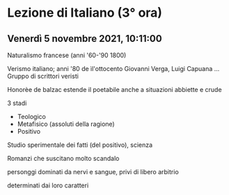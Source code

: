 #  Lezione di Italiano (3° ora)
## Venerdì 5 novembre 2021, 10:11:00

Naturalismo francese (anni '60-'90 1800)

Verismo italiano; anni '80 de ìl'ottocento
Giovanni Verga, Luigi Capuana ...
Gruppo di scrittori veristi


Honorèe de balzac estende il poetabile anche a situazioni abbiette e crude



3 stadi
* Teologico
* Metafisico (assoluti della ragione)
* Positivo

Studio sperimentale dei fatti (del positivo), scienza


Romanzi che suscitano molto scandalo 


personggi dominati da nervi e sangue, privi di libero arbitrio

determinati dai loro caratteri

<!--stackedit_data:
eyJoaXN0b3J5IjpbMTk4NzkyMTk2LC0xMTUwMzQzMzQzXX0=
-->